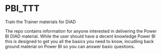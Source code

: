 # PBI_TTT
Train the Trainer materials for DIAD

The repo contains information for anyone interested in delivering the Power BI DIAD material.  While the user should have a decent knowledge Power BI this is designed to get you all the basics you need to know, incudling back ground material on Power BI so you can answer basic questions.  


